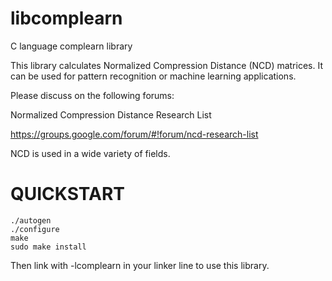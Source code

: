 libcomplearn
============

C language complearn library

This library calculates Normalized Compression Distance (NCD) matrices.
It can be used for pattern recognition or machine learning applications.

Please discuss on the following forums:

Normalized Compression Distance Research List

https://groups.google.com/forum/#!forum/ncd-research-list

NCD is used in a wide variety of fields.

# QUICKSTART

    ./autogen
    ./configure
    make
    sudo make install

Then link with -lcomplearn in your linker line to use this library.

